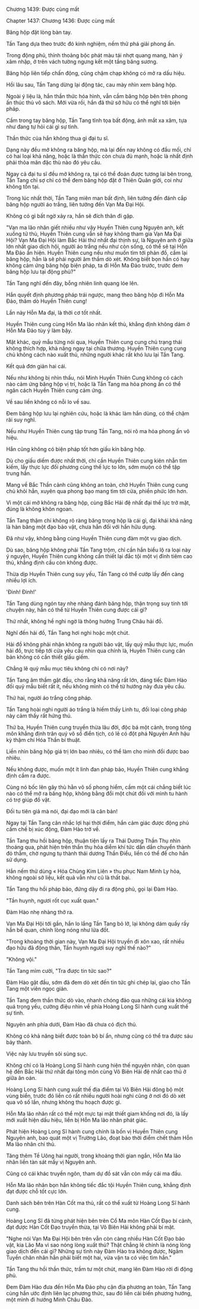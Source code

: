 




Chương 1439: Được cùng mất


Chapter 1437: Chương 1436: Được cùng mất

Băng hộp đặt lòng bàn tay.

Tần Tang dựa theo trước đó kinh nghiệm, nếm thử phá giải phong ấn.

Trong động phủ, thỉnh thoảng bộc phát màu tái nhợt quang mang, hàn ý xâm nhập, ở trên vách tường ngưng kết một tầng băng sương.

Băng hộp liên tiếp chấn động, cũng chậm chạp không có mở ra dấu hiệu.

Hồi lâu sau, Tần Tang dừng lại động tác, cau mày nhìn xem băng hộp.

Ngoài ý liệu là, hắn thần thức hóa hình, vẫn cầm băng hộp bên trên phong ấn thúc thủ vô sách. Mới vừa rồi, hắn đã thử sở hữu có thể nghĩ tới biện pháp.

Cầm trong tay băng hộp, Tần Tang tĩnh tọa bất động, ánh mắt xa xăm, tựa như đang tự hỏi cái gì sự tình.

Thần thức của hắn không thua gì đại tu sĩ.

Dạng này đều mở không ra băng hộp, mà lại đến nay không có đầu mối, chỉ có hai loại khả năng, hoặc là thần thức còn chưa đủ mạnh, hoặc là nhất định phải thỏa mãn đặc thù nào đó yêu cầu.

Ngay cả đại tu sĩ đều mở không ra, tại có thể đoán được tương lai bên trong, Tần Tang chỉ sợ chỉ có thể đem băng hộp đặt ở Thiên Quân giới, coi như không tồn tại.

Trong lúc nhất thời, Tần Tang miên man bất định, liên tưởng đến đánh cắp băng hộp người áo trắng, liên tưởng đến Vạn Ma Đại Hội.

Không có gì bất ngờ xảy ra, hắn sẽ đích thân đi gặp.

"Vạn ma lão nhân giết nhiều như vậy Huyền Thiên cung Nguyên anh, kết xuống tử thù, Huyền Thiên cung vẫn sẽ hay không tham gia Vạn Ma Đại Hội? Vạn Ma Đại Hội làm Bắc Hải thứ nhất đại thịnh sự, là Nguyên anh ở giữa lớn nhất giao dịch hội, người áo trắng nếu như còn sống, có thể sẽ tại Hỗn Ma Đảo ẩn hiện. Huyền Thiên cung nếu như muốn tìm tới phản đồ, cầm lại băng hộp, hẳn là sẽ phái người âm thầm dò xét. Không biết bọn hắn có hay không cảm ứng băng hộp biện pháp, ta đi Hỗn Ma Đảo trước, trước đem băng hộp lưu tại động phủ?"

Tần Tang nghĩ đến đây, bỗng nhiên linh quang lóe lên.

Hắn quyết định phương pháp trái ngược, mang theo băng hộp đi Hỗn Ma Đảo, thăm dò Huyền Thiên cung!

Lần này Hỗn Ma đại, là thời cơ tốt nhất.

Huyền Thiên cung cùng Hỗn Ma lão nhân kết thù, khẳng định không dám ở Hỗn Ma Đảo tùy ý làm bậy.

Mặt khác, quỷ mẫu từng nói qua, Huyền Thiên cung cung chủ trạng thái không thích hợp, khả năng ngay tại chữa thương. Huyền Thiên cung cung chủ không cách nào xuất thủ, những người khác rất khó lưu lại Tần Tang.

Kết quả đơn giản hai cái.

Nếu như không bị nhìn thấu, nói Minh Huyền Thiên Cung không có cách nào cảm ứng băng hộp vị trí, hoặc là Tần Tang ma hỏa phong ấn có thể ngăn cách Huyền Thiên cung cảm ứng.

Về sau liền không có nỗi lo về sau.

Đem băng hộp lưu lại nghiên cứu, hoặc là khác làm hắn dùng, có thể chậm rãi suy nghĩ.

Nếu như Huyền Thiên cung tập trung Tần Tang, nói rõ ma hỏa phong ấn vô hiệu.

Hắn cũng không có biện pháp tốt hơn giấu kín băng hộp.

Dù cho giấu diếm được nhất thời, chỉ cần Huyền Thiên cung kiên nhẫn tìm kiếm, lấy thực lực đối phương cùng thế lực to lớn, sớm muộn có thể tập trung hắn.

Mang về Bắc Thần cảnh cũng không an toàn, chờ Huyền Thiên cung cung chủ khỏi hẳn, xuyên qua phong bạo mang tìm tới cửa, phiền phức lớn hơn.

Vì một cái mở không ra băng hộp, cùng Bắc Hải đệ nhất đại thế lực trở mặt, đúng là không khôn ngoan.

Tần Tang thậm chí không rõ ràng băng trong hộp là cái gì, đại khái khả năng là hàn băng một đạo bảo vật, chưa hẳn đối với hắn hữu dụng.

Đã như vậy, không bằng cùng Huyền Thiên cung đàm một vụ giao dịch.

Dù sao, băng hộp không phải Tần Tang trộm, chỉ cần hắn biểu lộ ra loại này ý nguyện, Huyền Thiên cung không cần thiết lại đắc tội một vị đỉnh tiêm cao thủ, khẳng định cầu còn không được.

Thừa dịp Huyền Thiên cung suy yếu, Tần Tang có thể cướp lấy đến càng nhiều lợi ích.

'Đinh! Đinh!'

Tần Tang dùng ngón tay nhẹ nhàng đánh băng hộp, thận trọng suy tính tới chuyện này, hắn có thể từ Huyền Thiên cung được cái gì?

Thứ nhất, không hề nghi ngờ là thông hướng Trung Châu hải đồ.

Nghĩ đến hải đồ, Tần Tang hơi nghi hoặc một chút.

Hải đồ không phải nhận không ra người bảo vật, lấy quỷ mẫu thực lực, muốn hải đồ, trực tiếp tới cửa yêu cầu nhìn qua chính là, Huyền Thiên cung căn bản không có cần thiết giấu giếm.

Chẳng lẽ quỷ mẫu mục tiêu không chỉ có nơi này?

Tần Tang âm thầm gật đầu, cho rằng khả năng rất lớn, đáng tiếc Đàm Hào đối quỷ mẫu biết rất ít, nếu không mình có thể từ hướng này đưa yêu cầu.

Thứ hai, người áo trắng công pháp.

Tần Tang hoài nghi người áo trắng là hiếm thấy Linh tu, đối loại công pháp này cảm thấy rất hứng thú.

Thứ ba, Huyền Thiên cung truyền thừa lâu đời, độc bá một cảnh, trong tông môn khẳng định trân quý vô số điển tịch, có lẽ có đột phá Nguyên Anh hậu kỳ thậm chí Hóa Thần bí thuật.

Liền nhìn băng hộp giá trị lớn bao nhiêu, có thể làm cho mình đổi được bao nhiêu.

Nếu không được, muốn một ít linh đan pháp bảo, Huyền Thiên cung khẳng định cầm ra được.

Cùng nó bốc lên gây thù hằn vô số phong hiểm, cầm một cái chẳng biết lúc nào có thể mở ra băng hộp, không bằng đổi một chút đối với mình tu hành có trợ giúp đồ vật.

Đối tu tiên giả mà nói, đại đạo mới là căn bản!

Ngay tại Tần Tang cân nhắc lợi hại thời điểm, hắn cảm giác được động phủ cấm chế bị xúc động, Đàm Hào trở về.

Tần Tang thu hồi băng hộp, thuận tiện lấy ra Thái Dương Thần Thụ nhìn thoáng qua, phát hiện trên thần thụ hỏa diễm khí tức dần dần chuyển thành đỏ thẫm, chờ ngưng tụ thành thái dương Thần Điểu, liền có thể để cho hắn sử dụng.

Hắn nếm thử dùng « Hỏa Chủng Kim Liên » thu phục Nam Minh Ly hỏa, không ngoài sở liệu, kết quả vẫn như cũ là thất bại.

Tần Tang thu hồi pháp bảo, đứng dậy đi ra động phủ, gọi lại Đàm Hào.

"Tần huynh, ngươi rốt cục xuất quan."

Đàm Hào nhẹ nhàng thở ra.

Vạn Ma Đại Hội tới gần, hắn lo lắng Tần Tang bỏ lỡ, lại không dám quấy rầy hắn bế quan, chính lòng nóng như lửa đốt.

"Trong khoảng thời gian này, Vạn Ma Đại Hội truyền đi xôn xao, rất nhiều đạo hữu đã động thân, Tần huynh ngươi suy nghĩ thế nào?"

"Không vội."

Tần Tang mỉm cười, "Tra được tin tức sao?"

Đàm Hào gật đầu, sớm đã đem dò xét đến tin tức ghi chép lại, giao cho Tần Tang một viên ngọc giản.

Tần Tang đem thần thức dò vào, nhanh chóng đảo qua những cái kia không quá trọng yếu, cường điệu nhìn về phía Hoàng Long Sĩ hành cung xuất thế sự tình.

Nguyên anh phía dưới, Đàm Hào đã chưa có địch thủ.

Không có khả năng biết được toàn bộ bí ẩn, nhưng cũng có thể tra được sáu bảy thành.

Việc này lưu truyền sôi sùng sục.

Không chỉ có là Hoàng Long Sĩ hành cung hiện thế nguyên nhân, còn quan hệ đến Bắc Hải thứ nhất đại tông môn cùng Vô Biên Hải đệ nhất cao thủ ở giữa ân oán.

Hoàng Long Sĩ hành cung xuất thế địa điểm tại Vô Biên Hải đông bộ một vùng biển, trước đó liền có rất nhiều người hoài nghi cũng ở nơi đó dò xét qua vô số lần, nhưng không thu hoạch được gì.

Hỗn Ma lão nhân rất có thể một mực tại mật thiết giam khống nơi đó, là lấy mới xuất hiện dấu hiệu, liền bị Hỗn Ma lão nhân phát giác.

Phát hiện Hoàng Long Sĩ hành cung chính là bốn vị Huyền Thiên cung Nguyên anh, bao quát một vị Trường Lão, đoạt bảo thời điểm chết thảm Hỗn Ma lão nhân chi thủ.

Tăng thêm Tề Uông hai người, trong khoảng thời gian ngắn, Hỗn Ma lão nhân liền tàn sát mấy vị Nguyên anh.

Cũng có cái khác truyền ngôn, tham dự đồ sát vẫn còn mấy cái ma đầu.

Hỗn Ma lão nhân bọn hắn không tiếc đắc tội Huyền Thiên cung, khẳng định đạt được chỗ tốt cực lớn.

Danh sách bên trên Hàn Cốt ma thủ, rất có thể xuất từ Hoàng Long Sĩ hành cung.

Hoàng Long Sĩ đã từng phát hiện bên trên Cổ Ma môn Hàn Cốt Đạo bí cảnh, đạt được Hàn Cốt Đạo truyền thừa, tại Vô Biên Hải không phải bí mật.

"Nghe nói Vạn Ma Đại Hội bên trên vẫn còn càng nhiều Hàn Cốt Đạo bảo vật, kia Lão Ma vì sao nóng lòng xuất thủ? Thật chẳng lẽ chính là nóng lòng giao dịch đến cái gì? Những sự tình này Đàm Hào tra không được, Ngâm Tuyền chân nhân hẳn phải biết một hai, vừa vặn ta có việc tìm hắn."

Tần Tang thu hồi thần thức, trầm tư một chút, mang lên Đàm Hào rời đi động phủ.

Đem Đàm Hào đưa đến Hỗn Ma Đảo phụ cận địa phương an toàn, Tần Tang cùng hắn ước định liên lạc phương thức, sau đó liền cải biến phương hướng, một mình đi hướng Minh Châu Đảo.




